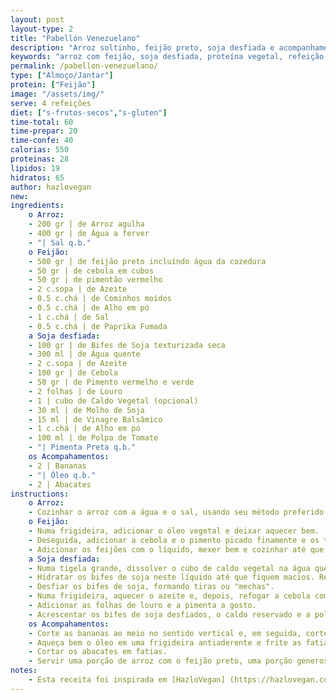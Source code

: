 ```yaml
---
layout: post
layout-type: 2
title: "Pabellón Venezuelano"
description: "Arroz soltinho, feijão preto, soja desfiada e acompanhamentos tropicais de banana frita e abacate"
keywords: "arroz com feijão, soja desfiada, proteína vegetal, refeição vegana, banana frita, abacate, comida venezuelana, prato completo, leguminosas, refeição equilibrada"
permalink: /pabellon-venezuelano/
type: ["Almoço/Jantar"]
protein: ["Feijão"]
image: "/assets/img/"
serve: 4 refeições
diet: ["s-frutos-secos","s-gluten"]
time-total: 60
time-prepar: 20
time-confe: 40
calorias: 550
proteinas: 28
lipidos: 19
hidratos: 65
author: hazlovegan
new:
ingredients:
    o Arroz:
    - 200 gr | de Arroz agulha
    - 400 gr | de Água a ferver
    - "| Sal q.b."
    o Feijão:
    - 500 gr | de feijão preto incluíndo água da cozedura
    - 50 gr | de cebola em cubos
    - 50 gr | de pimentão vermelho
    - 2 c.sopa | de Azeite
    - 0.5 c.chá | de Cominhos moídos
    - 0.5 c.chá | de Alho em pó
    - 1 c.chá | de Sal
    - 0.5 c.chá | de Paprika Fumada
    a Soja desfiada:
    - 100 gr | de Bifes de Soja texturizada seca
    - 300 ml | de Água quente
    - 2 c.sopa | de Azeite
    - 100 gr | de Cebola
    - 50 gr | de Pimento vermelho e verde
    - 2 folhas | de Louro
    - 1 | cubo de Caldo Vegetal (opcional)
    - 30 ml | de Molho de Soja
    - 15 ml | de Vinagre Balsâmico
    - 1 c.chá | de Alho em pó
    - 100 ml | de Polpa de Tomate
    - "| Pimenta Preta q.b."
    os Acompahamentos:
    - 2 | Bananas
    - "| Óleo q.b."
    - 2 | Abacates 
instructions:
    o Arroz:
    - Cozinhar o arroz com a água e o sal, usando seu método preferido, numa panela pequena. Reservar.
    o Feijão:
    - Numa frigideira, adicionar o óleo vegetal e deixar aquecer bem.
    - Deseguida, adicionar a cebola e o pimento picado finamente e os temperos (cominho, alho em pó, sal, paprika). Refogar até que o pimento e a cebola fiquem dourados e a cebola transparente.
    - Adicionar os feijões com o líquido, mexer bem e cozinhar até que o líquido se reduza e o molho engrosse. Ajustar o sal a gosto. Reservar.
    a Soja desfiada:
    - Numa tigela grande, dissolver o cubo de caldo vegetal na água quente e juntar o molho de soja. Misturar bem.
    - Hidratar os bifes de soja neste líquido até que fiquem macios. Retirá-los da água e reservar o líquido.
    - Desfiar os bifes de soja, formando tiras ou "mechas".
    - Numa frigideira, aquecer o azeite e, depois, refogar a cebola com os pimentos, o alho, o cominho e o vinagre balsâmico até que tudo fique bem reduzido e aromático.
    - Adicionar as folhas de louro e a pimenta a gosto.
    - Acrescentar os bifes de soja desfiados, o caldo reservado e a polpa de tomate. Cozinhar por alguns minutos em fogo médio até os sabores se incorporem bem. Ajustar os temperos e retirar as folhas de louro.
    os Acompahamentos:
    - Corte as bananas ao meio no sentido vertical e, em seguida, corte cada metade ao meio na horizontal.
    - Aqueça bem o óleo em uma frigideira antiaderente e frite as fatias de banana dos dois lados, virando-as frequentemente para evitar que queimem.
    - Cortar os abacates em fatias.
    - Servir uma porção de arroz com o feijão preto, uma porção generosa de soja desfiada, fatias de banana e de abacate.
notes:
    - Esta receita foi inspirada em [HazloVegan] (https://hazlovegan.com/recetas/pabellon-venezolano-vegano/)
---
```


